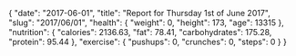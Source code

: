 {
    "date": "2017-06-01",
    "title": "Report for Thursday 1st of June 2017",
    "slug": "2017\/06\/01",
    "health": {
        "weight": 0,
        "height": 173,
        "age": 13315
    },
    "nutrition": {
        "calories": 2136.63,
        "fat": 78.41,
        "carbohydrates": 175.28,
        "protein": 95.44
    },
    "exercise": {
        "pushups": 0,
        "crunches": 0,
        "steps": 0
    }
}